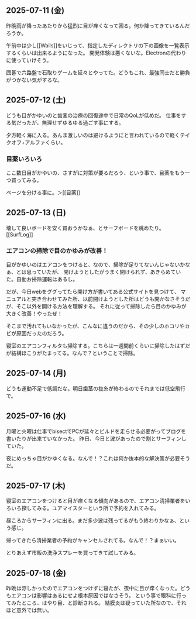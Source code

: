 ## 2025-07-11 (金)

昨晩雨が降ったあたりから猛烈に目が痒くなって困る。何か降ってきているんだろうか。

午前中は少し[[Wails]]をいじって、指定したディレクトリの下の画像を一覧表示するくらいは出来るようになった。
開発体験は悪くないな。Electronの代わりに使っていけそう。

囲碁で六路盤で石取りゲームを延々とやってた。どうもこれ、最強同士だと勝負がつかない気がするな。

## 2025-07-12 (土)

どうも目がかゆいのと歯茎の治療の回復途中で日常のQoLが低めだ。
仕事をする気だったが、無理せずゆるゆる過ごす事にする。

夕方軽く海に入る。あんま激しいのは避けるようにと言われているので軽くテイクオフ+アルファくらい。

### 目薬いろいろ

ここ数日目がかゆいの、さすがに対策が要るだろう、という事で、目薬をもう一つ買ってみる。

ページを分ける事に。＞[[目薬]]


## 2025-07-13 (日)

壊して良いボードを安く買おうかなぁ、とサーフボードを眺めたり。[[SurfLog]]

### エアコンの掃除で目のかゆみが改善！

目がかゆいのはエアコンをつけると、なので、掃除が足りてないんじゃないかなぁ、とは思っていたが、
開けようとしたがうまく開けられず、あきらめていた。自動お掃除運転はあるし。

だが、今日webをググってたら開け方が書いてある公式サイトを見つけて、
マニュアルと突き合わせてみた所、以前開けようとした所はどうも開かなさそうだが、そこ以外を開ける方法を理解する。
それに従って掃除したら目のかゆみが大きく改善！やったぜ！

そこまで汚れてもいなかったが、こんなに違うのだから、その少しのホコリやカビが原因だったのだろう。

寝室のエアコンフィルタも掃除する。こちらは一週間前くらいに掃除したはずだが結構ほこりがたまってる。なんで？ということで掃除。

## 2025-07-14 (月)

どうも運動不足で低調だな。明日歯茎の抜糸が終わるのでそれまでは低空飛行で。

## 2025-07-16 (水)

月曜と火曜は仕事でbisectでPCが延々とビルドを走らせる必要がってブログを書いたりが出来ていなかった。
昨日、今日と波があったので割とサーフィンしていた。

夜にめっちゃ目がかゆくなる。なんで！？これは何か抜本的な解決策が必要そうだ。

## 2025-07-17 (木)

寝室のエアコンをつけると目が痒くなる傾向があるので、エアコン清掃業者をいろいろ探してみる。ユアマイスターという所で予約を入れてみる。

昼ころからサーフィンに出る。まだ多少波は残ってるがもう終わりかなぁ、という感じ。

帰ってきたら清掃業者の予約がキャンセルされてる。なんで！？まぁいい。

とりあえず市販の洗浄スプレーを買ってきて試してみる。

## 2025-07-18 (金)

昨晩は涼しかったのでエアコンをつけずに寝たが、夜中に目が痒くなった。どうもエアコンは影響はあるにせよ根本原因ではなさそう。
という事で眼科に行ってみたところ、はやり目、と診断される。
結膜炎は疑っていた所なので、それほど意外では無い。